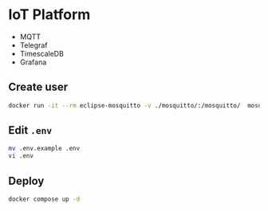 # IoT Platform

- MQTT
- Telegraf
- TimescaleDB
- Grafana


## Create user

```bash
docker run -it --rm eclipse-mosquitto -v ./mosquitto/:/mosquitto/  mosquitto_passwd -c /mosquitto/config/passwords <username>
```

## Edit `.env`

```bash
mv .env.example .env
vi .env
```

## Deploy

```bash
docker compose up -d
```
